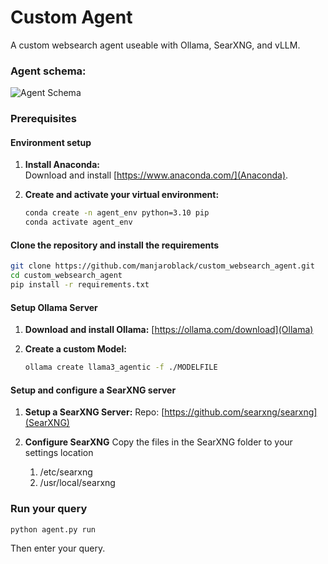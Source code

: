 
# Custom Agent

A custom websearch agent useable with Ollama, SearXNG, and vLLM.

### Agent schema:
![Agent Schema](schema/Agent%20Schema.png)


### Prerequisites

#### Environment setup
1. **Install Anaconda:**  
   Download and install [https://www.anaconda.com/](Anaconda).

2. **Create and activate your virtual environment:**
   ```bash
   conda create -n agent_env python=3.10 pip
   conda activate agent_env
   ```

#### Clone the repository and install the requirements
   ```bash
   git clone https://github.com/manjaroblack/custom_websearch_agent.git
   cd custom_websearch_agent
   pip install -r requirements.txt
   ```

#### Setup Ollama Server
1. **Download and install Ollama:**
   [https://ollama.com/download](Ollama)

2. **Create a custom Model:**
   ```bash
   ollama create llama3_agentic -f ./MODELFILE
   ```

#### Setup and configure a SearXNG server
1. **Setup a SearXNG Server:**
   Repo: [https://github.com/searxng/searxng](SearXNG)

2. **Configure SearXNG**
   Copy the files in the SearXNG folder to your settings location
      1. /etc/searxng
      2. /usr/local/searxng

### Run your query
```bash
python agent.py run
```
Then enter your query.

